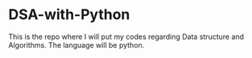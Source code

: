 # DSA-with-Python
This is the repo where I will put my codes regarding Data structure and Algorithms. The language will be python. 
